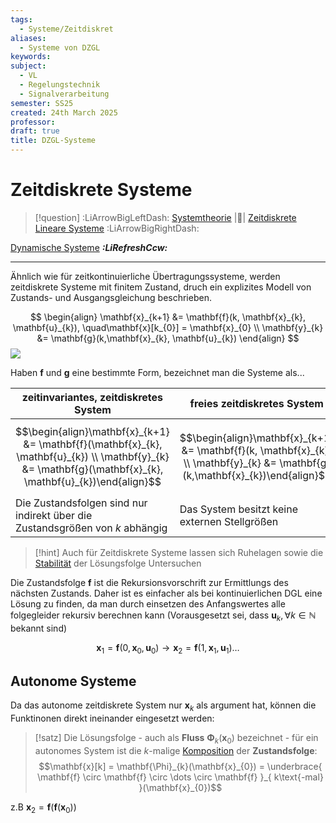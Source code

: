 ```yaml
---
tags:
  - Systeme/Zeitdiskret
aliases:
  - Systeme von DZGL
keywords: 
subject:
  - VL
  - Regelungstechnik
  - Signalverarbeitung
semester: SS25
created: 24th March 2025
professor: 
draft: true
title: DZGL-Systeme
---
```

 
# Zeitdiskrete Systeme

> [!question] :LiArrowBigLeftDash: [Systemtheorie]({MOC}%20Systemtheorie.md) |📍| [Zeitdiskrete Lineare Systeme](Zeitdiskrete%20Lineare%20Systeme.md) :LiArrowBigRightDash:

[Dynamische Systeme](Dynamische%20Systeme.md) ***:LiRefreshCcw:***

---

Ähnlich wie für zeitkontinuierliche Übertragungssysteme, werden zeitdiskrete Systeme mit finitem Zustand, druch ein explizites Modell von Zustands- und Ausgangsgleichung beschrieben.

$$
\begin{align}
\mathbf{x}_{k+1} &= \mathbf{f}(k, \mathbf{x}_{k}, \mathbf{u}_{k}), \quad\mathbf{x}[k_{0}] = \mathbf{x}_{0} \\
\mathbf{y}_{k} &= \mathbf{g}(k,\mathbf{x}_{k}, \mathbf{u}_{k})
\end{align}
$$
![](Zeitdiskreter%20Zustandsraum.md#^ZSGR)

Haben $\mathbf{f}$ und $\mathbf{g}$ eine bestimmte Form, bezeichnet man die Systeme als...

| **zeitinvariantes**, zeitdiskretes System                                                                                                                  | **freies** zeitdiskretes System                                                                                                 | **autonomes** zeitdiskretes System                                                                                         |
| ---------------------------------------------------------------------------------------------------------------------------------------------------------- | ------------------------------------------------------------------------------------------------------------------------------- | -------------------------------------------------------------------------------------------------------------------------- |
| $$\begin{align}\mathbf{x}_{k+1} &= \mathbf{f}(\mathbf{x}_{k}, \mathbf{u}_{k}) \\ \mathbf{y}_{k} &= \mathbf{g}(\mathbf{x}_{k}, \mathbf{u}_{k})\end{align}$$ | $$\begin{align}\mathbf{x}_{k+1} &= \mathbf{f}(k, \mathbf{x}_{k}) \\ \mathbf{y}_{k} &= \mathbf{g}(k,\mathbf{x}_{k})\end{align}$$ | $$\begin{align}\mathbf{x}_{k+1} &= \mathbf{f}(\mathbf{x}_{k}) \\ \mathbf{y}_{k} &= \mathbf{g}(\mathbf{x}_{k})\end{align}$$ |
| Die Zustandsfolgen sind nur indirekt über die Zustandsgrößen von $k$ abhängig                                                                              | Das System besitzt keine externen Stellgrößen                                                                                   | das System ist frei und zeitinvariant                                                                                      |

> [!hint] Auch für Zeitdiskrete Systeme lassen sich Ruhelagen sowie die [Stabilität](../Mathematik/Analysis/Ljapunov.md#Differenzengleichungen) der Lösungsfolge Untersuchen


Die Zustandsfolge $\mathbf{f}$ ist die Rekursionsvorschrift zur Ermittlungs des nächsten Zustands. Daher ist es einfacher als bei kontinuierlichen DGL eine Lösung zu finden, da man durch einsetzen des Anfangswertes alle folgegleider rekursiv berechnen kann (Vorausgesetzt sei, dass $\mathbf{u}_{k}, \forall k\in\mathbb{N}$ bekannt sind)

$$
\mathbf{x}_{1} = \mathbf{f}(0,\mathbf{x}_{0},\mathbf{u}_{0}) \to \mathbf{x}_{2}=\mathbf{f}(1, \mathbf{x}_{1}, \mathbf{u}_{1}) \dots
$$

## Autonome Systeme

Da das autonome zeitdiskrete System nur $\mathbf{x}_{k}$ als argument hat, können die Funktinonen direkt ineinander eingesetzt werden: 

> [!satz] Die Lösungsfolge - auch als **Fluss** $\mathbf{\Phi}_{k}(\mathbf{x}_{0})$ bezeichnet - für ein autonomes System ist die $k$-malige [Komposition](../Mathematik/Algebra/Komposition.md) der **Zustandsfolge**:
>  $$\mathbf{x}[k] = \mathbf{\Phi}_{k}(\mathbf{x}_{0}) = \underbrace{ \mathbf{f} \circ \mathbf{f} \circ \dots \circ \mathbf{f} }_{ k\text{-mal} }(\mathbf{x}_{0})$$

z.B $\mathbf{x}_{2} = \mathbf{f}(\mathbf{f}(\mathbf{x}_{0}))$